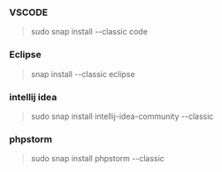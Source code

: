 ### VSCODE
> sudo snap install --classic code

### Eclipse
> snap install --classic eclipse

### intellij idea
> sudo snap install intellij-idea-community --classic

### phpstorm
>sudo snap install phpstorm --classic